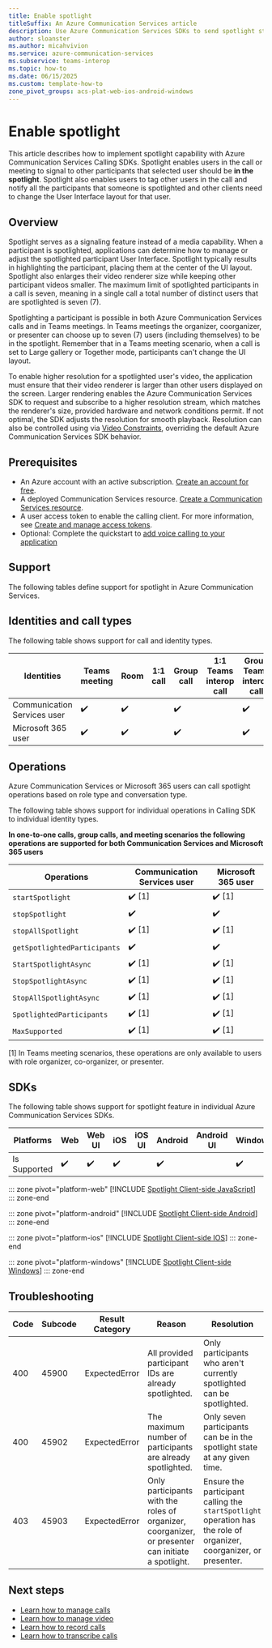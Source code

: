 ```yaml
---
title: Enable spotlight
titleSuffix: An Azure Communication Services article
description: Use Azure Communication Services SDKs to send spotlight state.
author: sloanster
ms.author: micahvivion
ms.service: azure-communication-services
ms.subservice: teams-interop
ms.topic: how-to 
ms.date: 06/15/2025
ms.custom: template-how-to
zone_pivot_groups: acs-plat-web-ios-android-windows
---
```


# Enable spotlight

This article describes how to implement spotlight capability with Azure Communication Services Calling SDKs. Spotlight enables users in the call or meeting to signal to other participants that selected user should be **in the spotlight**. Spotlight also enables users to tag other users in the call and notify all the participants that someone is spotlighted and other clients need to change the User Interface layout for that user.

## Overview

Spotlight serves as a signaling feature instead of a media capability. When a participant is spotlighted, applications can determine how to manage or adjust the spotlighted participant User Interface. Spotlight typically results in highlighting the participant, placing them at the center of the UI layout. Spotlight also enlarges their video renderer size while keeping other participant videos smaller. The maximum limit of spotlighted participants in a call is seven, meaning in a single call a total number of distinct users that are spotlighted is seven (7).

Spotlighting a participant is possible in both Azure Communication Services calls and in Teams meetings. In Teams meetings the organizer, coorganizer, or presenter can choose up to seven (7) users (including themselves) to be in the spotlight. Remember that in a Teams meeting scenario, when a call is set to Large gallery or Together mode, participants can't change the UI layout.

To enable higher resolution for a spotlighted user's video, the application must ensure that their video renderer is larger than other users displayed on the screen. Larger rendering enables the Azure Communication Services SDK to request and subscribe to a higher resolution stream, which matches the renderer's size, provided hardware and network conditions permit. If not optimal, the SDK adjusts the resolution for smooth playback. Resolution can also be controlled using via [Video Constraints](../../concepts/voice-video-calling/video-constraints.md), overriding the default Azure Communication Services SDK behavior.


## Prerequisites

- An Azure account with an active subscription. [Create an account for free](https://azure.microsoft.com/pricing/purchase-options/azure-account?cid=msft_learn). 
- A deployed Communication Services resource. [Create a Communication Services resource](../../quickstarts/create-communication-resource.md).
- A user access token to enable the calling client. For more information, see [Create and manage access tokens](../../quickstarts/identity/access-tokens.md).
- Optional: Complete the quickstart to [add voice calling to your application](../../quickstarts/voice-video-calling/getting-started-with-calling.md)


## Support

The following tables define support for spotlight in Azure Communication Services.

## Identities and call types

The following table shows support for call and identity types. 

| Identities | Teams meeting | Room | 1:1 call | Group call | 1:1 Teams interop call | Group Teams interop call |
| --- | --- | --- | --- | --- | --- | --- |
|Communication Services user	| ✔️ |   ✔️   |    |  ✔️  |	   |  ✔️    |
|Microsoft 365 user | ✔️  |   ✔️  |   |   ✔️    |     |  ✔️    |

## Operations

Azure Communication Services or Microsoft 365 users can call spotlight operations based on role type and conversation type.

The following table shows support for individual operations in Calling SDK to individual identity types.

**In one-to-one calls, group calls, and meeting scenarios the following operations are supported for both Communication Services and Microsoft 365 users**

| Operations | Communication Services user | Microsoft 365 user |
| --- | --- | --- |
| `startSpotlight` | ✔️ [1] | ✔️ [1] |
| `stopSpotlight` | ✔️ | ✔️ |
| `stopAllSpotlight` |  ✔️ [1] | ✔️ [1] | 
| `getSpotlightedParticipants` |  ✔️ | ✔️ | 
| `StartSpotlightAsync` |  ✔️ [1] | ✔️ [1] | 
| `StopSpotlightAsync` |  ✔️ [1] | ✔️ [1] | 
| `StopAllSpotlightAsync` |  ✔️ [1] | ✔️ [1] | 
| `SpotlightedParticipants` |  ✔️ [1] | ✔️ [1] | 
| `MaxSupported` |  ✔️ [1] | ✔️ [1] | 

[1] In Teams meeting scenarios, these operations are only available to users with role organizer, co-organizer, or presenter.

## SDKs

The following table shows support for spotlight feature in individual Azure Communication Services SDKs.

| Platforms | Web | Web UI | iOS | iOS UI | Android | Android UI | Windows |
| --- | --- | --- | --- | --- | --- | --- | --- |
| Is Supported | ✔️  |  ✔️  |  ✔️  |     |  ✔️  |    |  ✔️  |

::: zone pivot="platform-web"
[!INCLUDE [Spotlight Client-side JavaScript](./includes/spotlight/spotlight-web.md)]
::: zone-end

::: zone pivot="platform-android"
[!INCLUDE [Spotlight Client-side Android](./includes/spotlight/spotlight-android.md)]
::: zone-end

::: zone pivot="platform-ios"
[!INCLUDE [Spotlight Client-side IOS](./includes/spotlight/spotlight-ios.md)]
::: zone-end

::: zone pivot="platform-windows"
[!INCLUDE [Spotlight Client-side Windows](./includes/spotlight/spotlight-windows.md)]
::: zone-end

## Troubleshooting

| Code | Subcode | Result Category | Reason | Resolution |
| --- | --- | --- | --- | --- |
| 400	| 45900 | ExpectedError  | All provided participant IDs are already spotlighted. | Only participants who aren't currently spotlighted can be spotlighted. |
| 400 | 45902	| ExpectedError | The maximum number of participants are already spotlighted. | Only seven participants can be in the spotlight state at any given time. |
| 403 | 45903	| ExpectedError | Only participants with the roles of organizer, coorganizer, or presenter can initiate a spotlight. | Ensure the participant calling the `startSpotlight` operation has the role of organizer, coorganizer, or presenter. |

## Next steps

- [Learn how to manage calls](./manage-calls.md)
- [Learn how to manage video](./manage-video.md)
- [Learn how to record calls](./record-calls.md)
- [Learn how to transcribe calls](./call-transcription.md)
